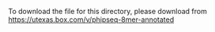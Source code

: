 To download the file for this directory, please download from https://utexas.box.com/v/phipseq-8mer-annotated
